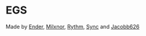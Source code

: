 # EGS
Made by [Ender](https://github.com/Ender-0001), [Milxnor](https://github.com/Milxnor), [Rythm](https://github.com/Kian738), [Sync](https://github.com/syncdoesdev) and [Jacobb626](https://github.com/Jacobb626)
